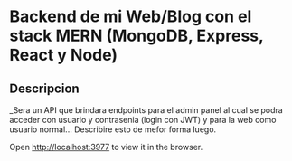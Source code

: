 # Backend de mi Web/Blog con el stack MERN (MongoDB, Express, React y Node)

## Descripcion

_Sera un API que brindara endpoints para el admin panel al cual se podra acceder con usuario y contrasenia (login con JWT) y para la web como usuario normal...
Describire esto de mefor forma luego.<br />

Open [http://localhost:3977](http://localhost:3977) to view it in the browser.

